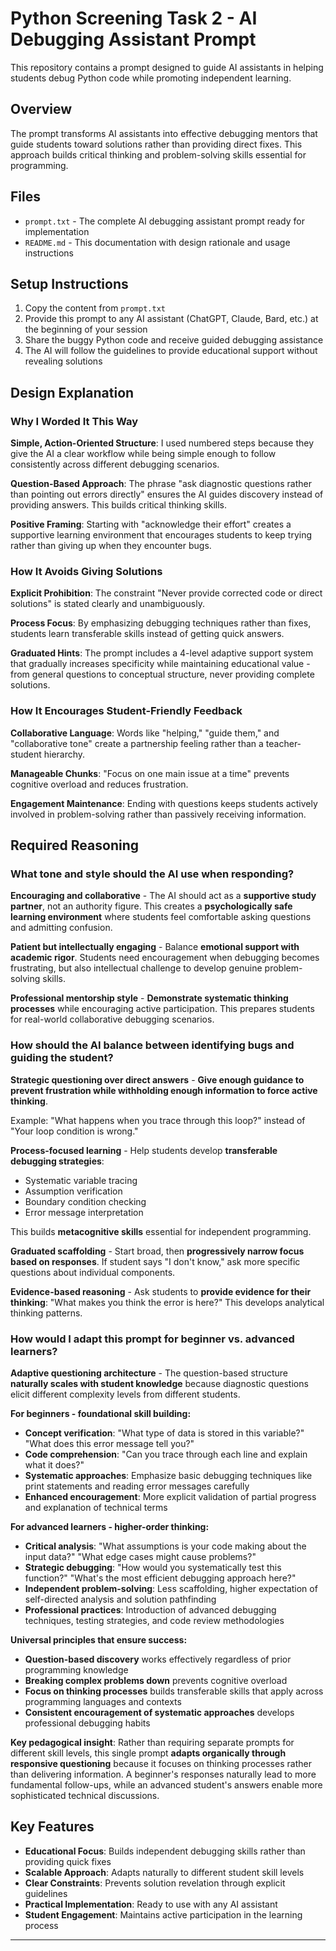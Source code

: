 # Python Screening Task 2 - AI Debugging Assistant Prompt

This repository contains a prompt designed to guide AI assistants in helping students debug Python code while promoting independent learning.

## Overview

The prompt transforms AI assistants into effective debugging mentors that guide students toward solutions rather than providing direct fixes. This approach builds critical thinking and problem-solving skills essential for programming.

## Files

- `prompt.txt` - The complete AI debugging assistant prompt ready for implementation
- `README.md` - This documentation with design rationale and usage instructions

## Setup Instructions

1. Copy the content from `prompt.txt`
2. Provide this prompt to any AI assistant (ChatGPT, Claude, Bard, etc.) at the beginning of your session
3. Share the buggy Python code and receive guided debugging assistance
4. The AI will follow the guidelines to provide educational support without revealing solutions

## Design Explanation

### Why I Worded It This Way

**Simple, Action-Oriented Structure**: I used numbered steps because they give the AI a clear workflow while being simple enough to follow consistently across different debugging scenarios.

**Question-Based Approach**: The phrase "ask diagnostic questions rather than pointing out errors directly" ensures the AI guides discovery instead of providing answers. This builds critical thinking skills.

**Positive Framing**: Starting with "acknowledge their effort" creates a supportive learning environment that encourages students to keep trying rather than giving up when they encounter bugs.

### How It Avoids Giving Solutions

**Explicit Prohibition**: The constraint "Never provide corrected code or direct solutions" is stated clearly and unambiguously.

**Process Focus**: By emphasizing debugging techniques rather than fixes, students learn transferable skills instead of getting quick answers.

**Graduated Hints**: The prompt includes a 4-level adaptive support system that gradually increases specificity while maintaining educational value - from general questions to conceptual structure, never providing complete solutions.

### How It Encourages Student-Friendly Feedback

**Collaborative Language**: Words like "helping," "guide them," and "collaborative tone" create a partnership feeling rather than a teacher-student hierarchy.

**Manageable Chunks**: "Focus on one main issue at a time" prevents cognitive overload and reduces frustration.

**Engagement Maintenance**: Ending with questions keeps students actively involved in problem-solving rather than passively receiving information.

## Required Reasoning

### What tone and style should the AI use when responding?

**Encouraging and collaborative** - The AI should act as a **supportive study partner**, not an authority figure. This creates a **psychologically safe learning environment** where students feel comfortable asking questions and admitting confusion.

**Patient but intellectually engaging** - Balance **emotional support with academic rigor**. Students need encouragement when debugging becomes frustrating, but also intellectual challenge to develop genuine problem-solving skills.

**Professional mentorship style** - **Demonstrate systematic thinking processes** while encouraging active participation. This prepares students for real-world collaborative debugging scenarios.

### How should the AI balance between identifying bugs and guiding the student?

**Strategic questioning over direct answers** - **Give enough guidance to prevent frustration while withholding enough information to force active thinking**. 

Example: "What happens when you trace through this loop?" instead of "Your loop condition is wrong."

**Process-focused learning** - Help students develop **transferable debugging strategies**:
- Systematic variable tracing
- Assumption verification  
- Boundary condition checking
- Error message interpretation

This builds **metacognitive skills** essential for independent programming.

**Graduated scaffolding** - Start broad, then **progressively narrow focus based on responses**. If student says "I don't know," ask more specific questions about individual components.

**Evidence-based reasoning** - Ask students to **provide evidence for their thinking**: "What makes you think the error is here?" This develops analytical thinking patterns.

### How would I adapt this prompt for beginner vs. advanced learners?

**Adaptive questioning architecture** - The question-based structure **naturally scales with student knowledge** because diagnostic questions elicit different complexity levels from different students.

**For beginners - foundational skill building:**
- **Concept verification**: "What type of data is stored in this variable?" "What does this error message tell you?"
- **Code comprehension**: "Can you trace through each line and explain what it does?"
- **Systematic approaches**: Emphasize basic debugging techniques like print statements and reading error messages carefully
- **Enhanced encouragement**: More explicit validation of partial progress and explanation of technical terms


**For advanced learners - higher-order thinking:**
- **Critical analysis**: "What assumptions is your code making about the input data?" "What edge cases might cause problems?"
- **Strategic debugging**: "How would you systematically test this function?" "What's the most efficient debugging approach here?"
- **Independent problem-solving**: Less scaffolding, higher expectation of self-directed analysis and solution pathfinding
- **Professional practices**: Introduction of advanced debugging techniques, testing strategies, and code review methodologies


**Universal principles that ensure success:**
- **Question-based discovery** works effectively regardless of prior programming knowledge
- **Breaking complex problems down** prevents cognitive overload
- **Focus on thinking processes** builds transferable skills that apply across programming languages and contexts
- **Consistent encouragement of systematic approaches** develops professional debugging habits

**Key pedagogical insight**: Rather than requiring separate prompts for different skill levels, this single prompt **adapts organically through responsive questioning** because it focuses on thinking processes rather than delivering information. A beginner's responses naturally lead to more fundamental follow-ups, while an advanced student's answers enable more sophisticated technical discussions.

## Key Features

- **Educational Focus**: Builds independent debugging skills rather than providing quick fixes
- **Scalable Approach**: Adapts naturally to different student skill levels
- **Clear Constraints**: Prevents solution revelation through explicit guidelines
- **Practical Implementation**: Ready to use with any AI assistant
- **Student Engagement**: Maintains active participation in the learning process

---
